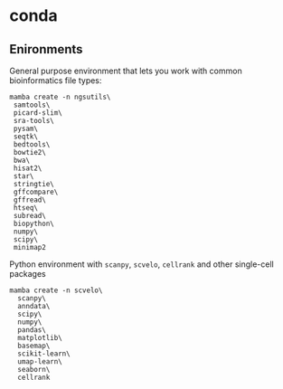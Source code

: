 # conda



## Enironments

General purpose environment that lets you work with common bioinformatics file types:

```
mamba create -n ngsutils\
 samtools\
 picard-slim\
 sra-tools\
 pysam\
 seqtk\
 bedtools\
 bowtie2\
 bwa\
 hisat2\
 star\
 stringtie\
 gffcompare\
 gffread\
 htseq\
 subread\
 biopython\
 numpy\
 scipy\
 minimap2
``` 

Python environment with `scanpy`, `scvelo`, `cellrank` and other single-cell packages

```
mamba create -n scvelo\
  scanpy\
  anndata\
  scipy\
  numpy\
  pandas\
  matplotlib\
  basemap\
  scikit-learn\
  umap-learn\
  seaborn\
  cellrank
```
